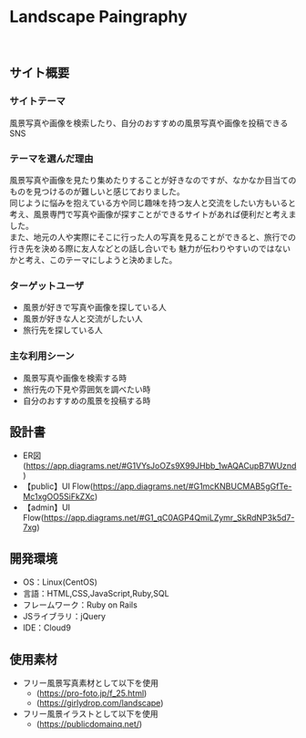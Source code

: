 # Landscape Paingraphy
​
## サイト概要
### サイトテーマ
風景写真や画像を検索したり、自分のおすすめの風景写真や画像を投稿できるSNS
​
### テーマを選んだ理由
風景写真や画像を見たり集めたりすることが好きなのですが、なかなか目当てのものを見つけるのが難しいと感じておりました。<br>
同じように悩みを抱えている方や同じ趣味を持つ友人と交流をしたい方もいると考え、風景専門で写真や画像が探すことができるサイトがあれば便利だと考えました。<br>
また、地元の人や実際にそこに行った人の写真を見ることができると、旅行での行き先を決める際に友人などとの話し合いでも
魅力が伝わりやすいのではないかと考え、このテーマにしようと決めました。
### ターゲットユーザ
- 風景が好きで写真や画像を探している人
- 風景が好きな人と交流がしたい人
- 旅行先を探している人
​
### 主な利用シーン
- 風景写真や画像を検索する時
- 旅行先の下見や雰囲気を調べたい時
- 自分のおすすめの風景を投稿する時
​
## 設計書
- ER図(https://app.diagrams.net/#G1VYsJoOZs9X99JHbb_1wAQACupB7WUznd)
- 【public】UI Flow(https://app.diagrams.net/#G1mcKNBUCMAB5gGfTe-Mc1xgOO5SiFkZXc)
- 【admin】UI Flow(https://app.diagrams.net/#G1_qC0AGP4QmiLZymr_SkRdNP3k5d7-7xg)
​
## 開発環境
- OS：Linux(CentOS)
- 言語：HTML,CSS,JavaScript,Ruby,SQL
- フレームワーク：Ruby on Rails
- JSライブラリ：jQuery
- IDE：Cloud9
​
## 使用素材
- フリー風景写真素材として以下を使用
  - (https://pro-foto.jp/f_25.html)
  - (https://girlydrop.com/landscape)
- フリー風景イラストとして以下を使用
  - (https://publicdomainq.net/)